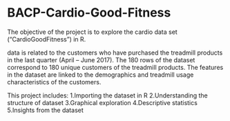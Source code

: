 # BACP-Cardio-Good-Fitness
The objective of the project is to explore the cardio data set (“CardioGoodFitness”) in R.

data is related to the customers who have purchased the treadmill products
in the last quarter (April – June 2017). The 180 rows of the dataset
correspond to 180 unique customers of the treadmill products. The features
in the dataset are linked to the demographics and treadmill usage
characteristics of the customers.

This project includes:
  1.Importing the dataset in R
  2.Understanding the structure of dataset
  3.Graphical exploration
  4.Descriptive statistics
  5.Insights from the dataset
